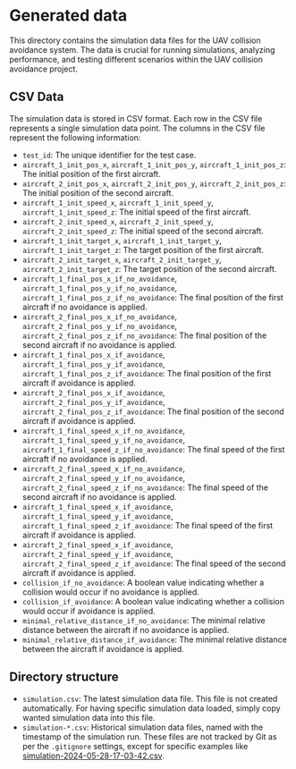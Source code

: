 # Generated data

This directory contains the simulation data files for the UAV collision avoidance system. The data is crucial for running simulations, analyzing performance, and testing different scenarios within the UAV collision avoidance project.

## CSV Data

The simulation data is stored in CSV format. Each row in the CSV file represents a single simulation data point. The columns in the CSV file represent the following information:
- `test_id`: The unique identifier for the test case.
- `aircraft_1_init_pos_x`, `aircraft_1_init_pos_y`, `aircraft_1_init_pos_z`: The initial position of the first aircraft.
- `aircraft_2_init_pos_x`, `aircraft_2_init_pos_y`, `aircraft_2_init_pos_z`: The initial position of the second aircraft.
- `aircraft_1_init_speed_x`, `aircraft_1_init_speed_y`, `aircraft_1_init_speed_z`: The initial speed of the first aircraft.
- `aircraft_2_init_speed_x`, `aircraft_2_init_speed_y`, `aircraft_2_init_speed_z`: The initial speed of the second aircraft.
- `aircraft_1_init_target_x`, `aircraft_1_init_target_y`, `aircraft_1_init_target_z`: The target position of the first aircraft.
- `aircraft_2_init_target_x`, `aircraft_2_init_target_y`, `aircraft_2_init_target_z`: The target position of the second aircraft.
- `aircraft_1_final_pos_x_if_no_avoidance`, `aircraft_1_final_pos_y_if_no_avoidance`, `aircraft_1_final_pos_z_if_no_avoidance`: The final position of the first aircraft if no avoidance is applied.
- `aircraft_2_final_pos_x_if_no_avoidance`, `aircraft_2_final_pos_y_if_no_avoidance`, `aircraft_2_final_pos_z_if_no_avoidance`: The final position of the second aircraft if no avoidance is applied.
- `aircraft_1_final_pos_x_if_avoidance`, `aircraft_1_final_pos_y_if_avoidance`, `aircraft_1_final_pos_z_if_avoidance`: The final position of the first aircraft if avoidance is applied.
- `aircraft_2_final_pos_x_if_avoidance`, `aircraft_2_final_pos_y_if_avoidance`, `aircraft_2_final_pos_z_if_avoidance`: The final position of the second aircraft if avoidance is applied.
- `aircraft_1_final_speed_x_if_no_avoidance`, `aircraft_1_final_speed_y_if_no_avoidance`, `aircraft_1_final_speed_z_if_no_avoidance`: The final speed of the first aircraft if no avoidance is applied.
- `aircraft_2_final_speed_x_if_no_avoidance`, `aircraft_2_final_speed_y_if_no_avoidance`, `aircraft_2_final_speed_z_if_no_avoidance`: The final speed of the second aircraft if no avoidance is applied.
- `aircraft_1_final_speed_x_if_avoidance`, `aircraft_1_final_speed_y_if_avoidance`, `aircraft_1_final_speed_z_if_avoidance`: The final speed of the first aircraft if avoidance is applied.
- `aircraft_2_final_speed_x_if_avoidance`, `aircraft_2_final_speed_y_if_avoidance`, `aircraft_2_final_speed_z_if_avoidance`: The final speed of the second aircraft if avoidance is applied.
- `collision_if_no_avoidance`: A boolean value indicating whether a collision would occur if no avoidance is applied.
- `collision_if_avoidance`: A boolean value indicating whether a collision would occur if avoidance is applied.
- `minimal_relative_distance_if_no_avoidance`: The minimal relative distance between the aircraft if no avoidance is applied.
- `minimal_relative_distance_if_avoidance`: The minimal relative distance between the aircraft if avoidance is applied.

## Directory structure

- `simulation.csv`: The latest simulation data file. This file is not created automatically. For having specific simulation data loaded, simply copy wanted simulation data into this file.
- `simulation-*.csv`: Historical simulation data files, named with the timestamp of the simulation run. These files are not tracked by Git as per the `.gitignore` settings, except for specific examples like [simulation-2024-05-28-17-03-42.csv](/data/simulation-2024-05-28-17-03-42.csv).
